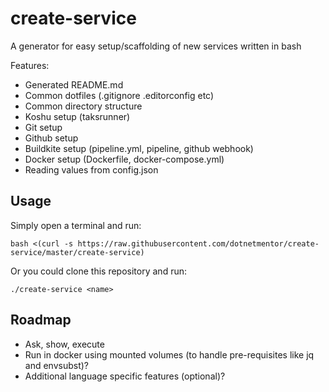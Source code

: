 # create-service

A generator for easy setup/scaffolding of new services written in bash

Features:

  - Generated README.md
  - Common dotfiles (.gitignore .editorconfig etc)
  - Common directory structure
  - Koshu setup (taksrunner)
  - Git setup
  - Github setup
  - Buildkite setup (pipeline.yml, pipeline, github webhook)
  - Docker setup (Dockerfile, docker-compose.yml)
  - Reading values from config.json

## Usage

Simply open a terminal and run:

    bash <(curl -s https://raw.githubusercontent.com/dotnetmentor/create-service/master/create-service)

Or you could clone this repository and run:

    ./create-service <name>

## Roadmap

  - Ask, show, execute
  - Run in docker using mounted volumes (to handle pre-requisites like jq and envsubst)?
  - Additional language specific features (optional)?
